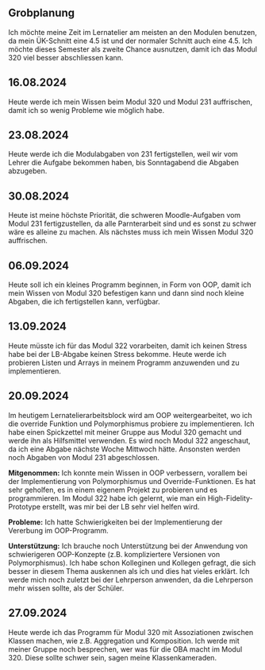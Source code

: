 ## Grobplanung

Ich möchte meine Zeit im Lernatelier am meisten an den Modulen benutzen, da mein ÜK-Schnitt eine 4.5 ist und der normaler Schnitt auch eine 4.5. Ich möchte dieses Semester als zweite Chance ausnutzen, damit ich das Modul 320 viel besser abschliessen kann.

## 16.08.2024

Heute werde ich mein Wissen beim Modul 320 und Modul 231 auffrischen, damit ich so wenig Probleme wie möglich habe. 


## 23.08.2024

Heute werde ich die Modulabgaben von 231 fertigstellen, weil wir vom Lehrer die Aufgabe bekommen haben, bis Sonntagabend die Abgaben abzugeben.

## 30.08.2024

Heute ist meine höchste Priorität, die schweren Moodle-Aufgaben vom Modul 231 fertigzustellen, da alle Parnterarbeit sind und es sonst zu schwer wäre es alleine zu machen. Als nächstes muss ich mein Wissen Modul 320 auffrischen.

## 06.09.2024

Heute soll ich ein kleines Programm beginnen, in Form von OOP, damit ich mein Wissen von Modul 320 befestigen kann und dann sind noch kleine Abgaben, die ich fertigstellen kann, verfügbar.

## 13.09.2024

Heute müsste ich für das Modul 322 vorarbeiten, damit ich keinen Stress habe bei der LB-Abgabe keinen Stress bekomme. Heute werde ich probieren Listen und Arrays in meinem Programm anzuwenden und zu implementieren.

## 20.09.2024

Im heutigem Lernatelierarbeitsblock wird am OOP weitergearbeitet, wo ich die override Funktion und Polymorphismus probiere zu implementieren. Ich habe einen Spickzettel mit meiner Gruppe aus Modul 320 gemacht und werde ihn als Hilfsmittel verwenden. Es wird noch Modul 322 angeschaut, da ich eine Abgabe nächste Woche Mittwoch hätte. Ansonsten werden noch Abgaben von Modul 231 abgeschlossen. 

**Mitgenommen:** Ich konnte mein Wissen in OOP verbessern, vorallem bei der Implementierung von Polymorphismus und Override-Funktionen. Es hat sehr geholfen, es in einem eigenem Projekt zu probieren und es programmieren.  Im Modul 322 habe ich gelernt, wie man ein High-Fidelity-Prototype erstellt, was mir bei der LB sehr viel helfen wird.

**Probleme:** Ich hatte Schwierigkeiten bei der Implementierung der Vererbung im OOP-Programm.

**Unterstützung:** Ich brauche noch Unterstützung bei der Anwendung von schwierigeren OOP-Konzepte (z.B. kompliziertere Versionen von Polymorphismus). Ich habe schon Kolleginen und Kollegen gefragt, die sich besser in diesem Thema auskennen als ich und dies hat vieles erklärt. Ich werde mich noch zuletzt bei der Lehrperson anwenden, da die Lehrperson mehr wissen sollte, als der Schüler.

## 27.09.2024

Heute werde ich das Programm für Modul 320 mit Assoziationen zwischen Klassen machen, wie z.B. Aggregation und Komposition. Ich werde mit meiner Gruppe noch besprechen, wer was für die OBA macht im Modul 320. Diese sollte schwer sein, sagen meine Klassenkameraden.
